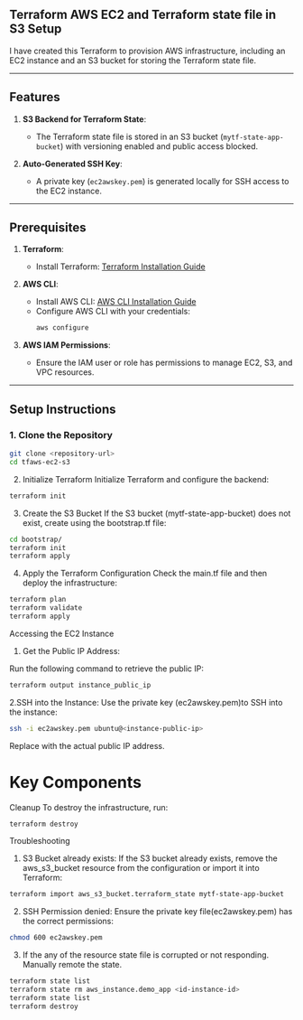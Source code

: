 ## Terraform AWS EC2 and Terraform state file in S3 Setup

I have created this Terraform to provision AWS infrastructure, including an EC2 instance and an S3 bucket for storing the Terraform state file.

---

## **Features**
1. **S3 Backend for Terraform State**:
   - The Terraform state file is stored in an S3 bucket (`mytf-state-app-bucket`) with versioning enabled and public access blocked.

2. **Auto-Generated SSH Key**:
   - A private key (`ec2awskey.pem`) is generated locally for SSH access to the EC2 instance.

---

## **Prerequisites**
1. **Terraform**:
   - Install Terraform: [Terraform Installation Guide](https://developer.hashicorp.com/terraform/tutorials/aws-get-started/install-cli)
2. **AWS CLI**:
   - Install AWS CLI: [AWS CLI Installation Guide](https://docs.aws.amazon.com/cli/latest/userguide/install-cliv2.html)
   - Configure AWS CLI with your credentials:
     ```bash
     aws configure
     ```

3. **AWS IAM Permissions**:
   - Ensure the IAM user or role has permissions to manage EC2, S3, and VPC resources.

---

## **Setup Instructions**

### **1. Clone the Repository**
```bash
git clone <repository-url>
cd tfaws-ec2-s3
```

2. Initialize Terraform
Initialize Terraform and configure the backend:
```bash
terraform init
```
3. Create the S3 Bucket
If the S3 bucket (mytf-state-app-bucket) does not exist, create using the bootstrap.tf file:
```bash
cd bootstrap/
terraform init
terraform apply
```
4. Apply the Terraform Configuration
Check the main.tf file and then deploy the infrastructure:
```bash
terraform plan 
terraform validate
terraform apply
```
Accessing the EC2 Instance
1. Get the Public IP Address:

Run the following command to retrieve the public IP:

```bash
terraform output instance_public_ip
```
2.SSH into the Instance:
    Use the private key (ec2awskey.pem)to SSH into the instance:
```bash
ssh -i ec2awskey.pem ubuntu@<instance-public-ip>
```
Replace <instance-public-ip> with the actual public IP address.

# Key Components

Cleanup
To destroy the infrastructure, run:
```bash
terraform destroy
```
Troubleshooting 
1. S3 Bucket already exists:
    If the S3 bucket already exists, remove the aws_s3_bucket resource from the configuration or import it into Terraform:
```bash
terraform import aws_s3_bucket.terraform_state mytf-state-app-bucket
```
2. SSH Permission denied:
    Ensure the private key file(ec2awskey.pem) has the correct permissions:
```bash
chmod 600 ec2awskey.pem
```
3. If the any of the resource state file is corrupted or not responding. Manually remote the state.
```bash
terraform state list
terraform state rm aws_instance.demo_app <id-instance-id>
terraform state list
terraform destroy
```
